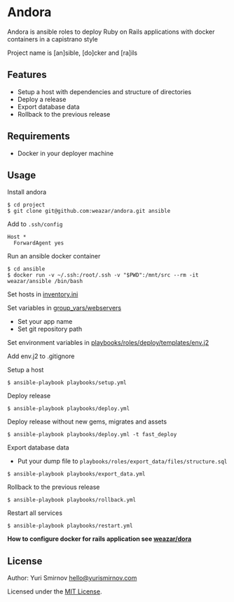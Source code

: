 # Andora

Andora is ansible roles to deploy Ruby on Rails applications with docker containers in a capistrano style

Project name is [an]sible, [do]cker and [ra]ils

## Features

- Setup a host with dependencies and structure of directories
- Deploy a release
- Export database data
- Rollback to the previous release

## Requirements

- Docker in your deployer machine

## Usage

Install andora

```
$ cd project
$ git clone git@github.com:weazar/andora.git ansible
```

Add to `.ssh/config`

```
Host *
  ForwardAgent yes
```

Run an ansible docker container

```
$ cd ansible
$ docker run -v ~/.ssh:/root/.ssh -v "$PWD":/mnt/src --rm -it weazar/ansible /bin/bash
```

Set hosts in [inventory.ini](inventory.ini)

Set variables in [group_vars/webservers](group_vars/webservers)

- Set your app name
- Set git repository path

Set environment variables in [playbooks/roles/deploy/templates/env.j2](playbooks/roles/deploy/templates/env.j2)

Add env.j2 to .gitignore

Setup a host

```
$ ansible-playbook playbooks/setup.yml
```

Deploy release

```
$ ansible-playbook playbooks/deploy.yml
```

Deploy release without new gems, migrates and assets

```
$ ansible-playbook playbooks/deploy.yml -t fast_deploy
```

Export database data

- Put your dump file to `playbooks/roles/export_data/files/structure.sql`

```
$ ansible-playbook playbooks/export_data.yml
```

Rollback to the previous release

```
$ ansible-playbook playbooks/rollback.yml
```

Restart all services

```
$ ansible-playbook playbooks/restart.yml
```

**How to configure docker for rails application see [weazar/dora](https://github.com/weazar/dora)**

## License

Author: Yuri Smirnov <hello@yurismirnov.com>

Licensed under the [MIT License](http://www.opensource.org/licenses/MIT).
